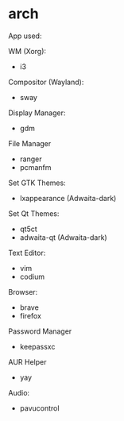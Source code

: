 # arch
App used:

WM (Xorg):
  - i3

Compositor (Wayland):
  - sway

Display Manager:
  - gdm

File Manager
  - ranger
  - pcmanfm

Set GTK Themes:
  - lxappearance (Adwaita-dark)

Set Qt Themes:
  - qt5ct
  - adwaita-qt (Adwaita-dark)

Text Editor:
  - vim
  - codium

Browser:
  - brave
  - firefox

Password Manager
  - keepassxc

AUR Helper
  - yay

Audio:
  - pavucontrol




